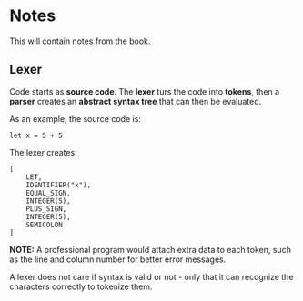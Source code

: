 # Notes

This will contain notes from the book.

## Lexer

Code starts as **source code**. The **lexer** turs the code into **tokens**, then a **parser** creates an **abstract syntax tree** that can then be evaluated.

As an example, the source code is:

```
let x = 5 + 5
```

The lexer creates:

```
[
    LET,
    IDENTIFIER("x"),
    EQUAL_SIGN,
    INTEGER(5),
    PLUS_SIGN,
    INTEGER(5),
    SEMICOLON
]
```

**NOTE:** A professional program would attach extra data to each token, such as the line and column number for better error messages.

A lexer does not care if syntax is valid or not - only that it can recognize the characters correctly to tokenize them.

